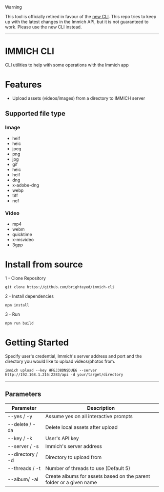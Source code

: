 > [!warning]
> This tool is officially retired in favour of the [new CLI](https://immich.app/docs/features/command-line-interface). This repo tries to keep up with the latest changes in the Immich API, but it is not guaranteed to work. Please use the new CLI instead.
- - - -

# IMMICH CLI

CLI utilities to help with some operations with the Immich app

# Features

- Upload assets (videos/images) from a directory to IMMICH server

## Supported file type

### Image

- heif
- heic
- jpeg
- png
- jpg
- gif
- heic
- heif
- dng
- x-adobe-dng
- webp
- tiff
- nef

### Video

- mp4
- webm
- quicktime
- x-msvideo
- 3gpp

# Install from source

1 - Clone Repository

```
git clone https://github.com/brighteyed/immich-cli
```

2 - Install dependencies

```
npm install
```

3 - Run

```
npm run build
```

# Getting Started

Specify user's credential, Immich's server address and port and the directory you would like to upload videos/photos from.

```
immich upload --key HFEJ38DNSDUEG --server http://192.168.1.216:2283/api -d your/target/directory
```

---

## Parameters

| Parameter        | Description                                                         |
| ---------------- | ------------------------------------------------------------------- |
| --yes / -y       | Assume yes on all interactive prompts                               |
| --delete / -da   | Delete local assets after upload                                    |
| --key / -k       | User's API key                                                      |
| --server / -s    | Immich's server address                                             |
| --directory / -d | Directory to upload from                                            |
| --threads / -t   | Number of threads to use (Default 5)                                |
| --album/ -al     | Create albums for assets based on the parent folder or a given name |
